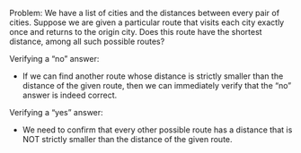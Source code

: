 Problem: We have a list of cities and the distances between every pair of cities. Suppose we are given a particular route that visits each city exactly once and returns to the origin city. Does this route have the shortest distance, among all such possible routes?

Verifying a “no” answer:
- If we can find another route whose distance is strictly smaller than the distance of the given route, then we can immediately verify that the “no” answer is indeed correct.

Verifying a “yes” answer:
- We need to confirm that every other possible route has a distance that is NOT strictly smaller than the distance of the given route.